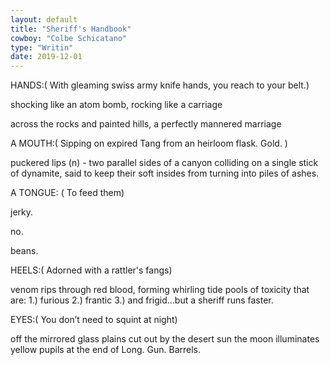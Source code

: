 ```yaml
---
layout: default
title: "Sheriff's Handbook"
cowboy: "Colbe Schicatano"
type: "Writin"
date: 2019-12-01
---
```

HANDS:( With gleaming swiss army knife hands, you reach to your belt.) 

shocking like an atom bomb, rocking like a carriage  

across the rocks and painted hills, a perfectly mannered marriage 

A MOUTH:( Sipping on expired Tang from an heirloom flask. Gold. )

puckered lips (n) -  two parallel sides of a canyon colliding on a single stick of dynamite,
said to keep their soft insides from turning into piles of ashes.

A TONGUE: ( To feed them)

jerky. 

no.

beans. 
							                    
HEELS:( Adorned with a rattler's fangs)

venom rips through red blood, forming whirling tide pools of toxicity that are:
1.) furious 2.) frantic 3.) and frigid...but a sheriff runs faster.

EYES:( You don’t need to squint at night)

off the mirrored glass plains cut out by the desert sun the moon illuminates yellow pupils at the end of Long. Gun. Barrels.

